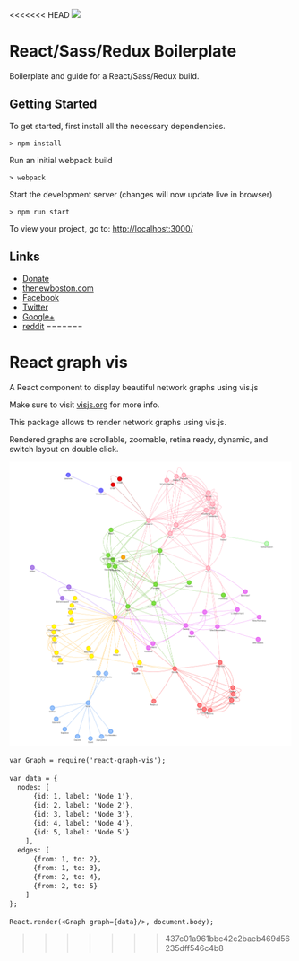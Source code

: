 <<<<<<< HEAD
![](http://i.imgur.com/DUiL9yn.png)

# React/Sass/Redux Boilerplate

Boilerplate and guide for a React/Sass/Redux build.

## Getting Started

To get started, first install all the necessary dependencies.
```
> npm install
```

Run an initial webpack build
```
> webpack
```

Start the development server (changes will now update live in browser)
```
> npm run start
```

To view your project, go to: [http://localhost:3000/](http://localhost:3000/)

## Links

- [Donate](https://www.patreon.com/thenewboston)
- [thenewboston.com](https://thenewboston.com/)
- [Facebook](https://www.facebook.com/TheNewBoston-464114846956315/)
- [Twitter](https://twitter.com/bucky_roberts)
- [Google+](https://plus.google.com/+BuckyRoberts)
- [reddit](https://www.reddit.com/r/thenewboston/)
=======
# React graph vis

A React component to display beautiful network graphs using vis.js

Make sure to visit [visjs.org](http://visjs.org) for more info.

This package allows to render network graphs using vis.js.

Rendered graphs are scrollable, zoomable, retina ready, dynamic, and switch layout on double click.

![A graph rendered by vis js](example.png)


    var Graph = require('react-graph-vis');

    var data = {
      nodes: [
          {id: 1, label: 'Node 1'},
          {id: 2, label: 'Node 2'},
          {id: 3, label: 'Node 3'},
          {id: 4, label: 'Node 4'},
          {id: 5, label: 'Node 5'}
        ],
      edges: [
          {from: 1, to: 2},
          {from: 1, to: 3},
          {from: 2, to: 4},
          {from: 2, to: 5}
        ]
    };

    React.render(<Graph graph={data}/>, document.body);
>>>>>>> 437c01a961bbc42c2baeb469d56235dff546c4b8
